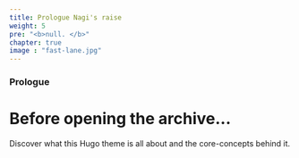 ```yaml
---
title: Prologue Nagi's raise
weight: 5
pre: "<b>null. </b>"
chapter: true
image : "fast-lane.jpg"
---
```


### Prologue

# Before opening the archive...

Discover what this Hugo theme is all about and the core-concepts behind it.
